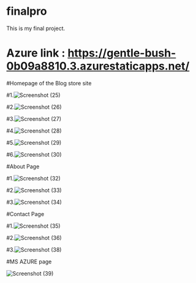 # finalpro
This is my final project.
# Azure link : https://gentle-bush-0b09a8810.3.azurestaticapps.net/

#Homepage of the Blog store site


#1.![Screenshot (25)](https://github.com/RohitAI/finalpro/assets/55452659/111c9b88-d222-48d6-aaef-bcb8dae3aa65)

#2.![Screenshot (26)](https://github.com/RohitAI/finalpro/assets/55452659/968b1919-a15f-4e85-b657-33bf57354756)

#3.![Screenshot (27)](https://github.com/RohitAI/finalpro/assets/55452659/250f1b47-df55-4159-8e83-b3ade3cc2a54)

#4.![Screenshot (28)](https://github.com/RohitAI/finalpro/assets/55452659/da6ed1f0-0eba-4610-9a37-faf47c2aaca6)

#5.![Screenshot (29)](https://github.com/RohitAI/finalpro/assets/55452659/cdacc6b2-9c68-4345-9cf5-ca7515de097b)

#6.![Screenshot (30)](https://github.com/RohitAI/finalpro/assets/55452659/b43b6e71-fcb3-4413-9d42-b61decd7871a)



   
#About Page


#1.![Screenshot (32)](https://github.com/RohitAI/finalpro/assets/55452659/a01b86fa-9234-4c76-8ccb-19d5281ad9e1)

#2.![Screenshot (33)](https://github.com/RohitAI/finalpro/assets/55452659/4f5f697c-a0c0-496a-920a-6d14d8f38647)

#3.![Screenshot (34)](https://github.com/RohitAI/finalpro/assets/55452659/a09f1cde-eab4-49bb-bbea-d3a8d377f511)




#Contact Page


#1.![Screenshot (35)](https://github.com/RohitAI/finalpro/assets/55452659/2868625d-e109-4850-a40c-749d82592f55)

#2.![Screenshot (36)](https://github.com/RohitAI/finalpro/assets/55452659/599cc706-6b0c-47c5-8ac2-1dc77f79b071)

#3.![Screenshot (38)](https://github.com/RohitAI/finalpro/assets/55452659/fdc7b078-d459-469e-b061-4df83b35e982)



#MS AZURE page


![Screenshot (39)](https://github.com/RohitAI/finalpro/assets/55452659/895a61f8-2f4c-47c5-9e68-8442c70e1f7b)
